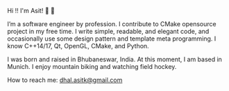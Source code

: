 Hi !! I'm Asit! :pray: :pray:

I’m a software engineer by profession. I contribute to CMake opensource project in my free time.
I write simple, readable, and elegant code, and occasionally use some design pattern and template meta programming.
I know C++14/17, Qt, OpenGL, CMake, and Python. 

I was born and raised in Bhubaneswar, India. At this moment, I am based in Munich. I enjoy mountain biking and watching field hockey.

How to reach me: dhal.asitk@gmail.com

